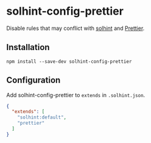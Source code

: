 # solhint-config-prettier

Disable rules that may conflict with [solhint](https://github.com/protofire/solhint) and [Prettier](https://github.com/prettier/prettier).

## Installation

```console
npm install --save-dev solhint-config-prettier
```

## Configuration
Add solhint-config-prettier to `extends` in `.solhint.json`.

```json
{
  "extends": [
    "solhint:default",
    "prettier"
  ]
}
```